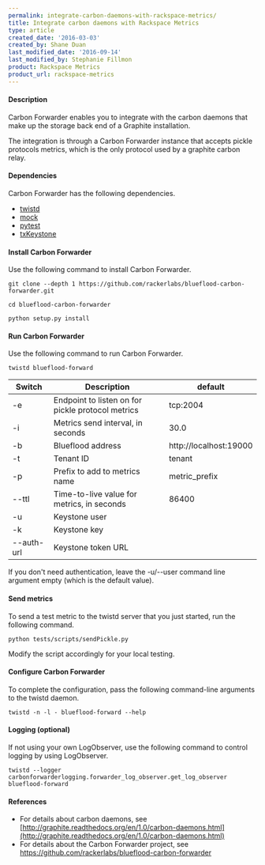 ```yaml
---
permalink: integrate-carbon-daemons-with-rackspace-metrics/
title: Integrate carbon daemons with Rackspace Metrics
type: article
created_date: '2016-03-03'
created_by: Shane Duan
last_modified_date: '2016-09-14'
last_modified_by: Stephanie Fillmon
product: Rackspace Metrics
product_url: rackspace-metrics
---
```


#### Description

Carbon Forwarder enables you to integrate with the carbon daemons that make up the storage back end of a Graphite installation.

The integration is through a Carbon Forwarder instance that accepts pickle protocols metrics, which is the only protocol used by a graphite carbon relay.

#### Dependencies

Carbon Forwarder has the following dependencies.

- [twistd](https://pypi.python.org/pypi/Twisted)
- [mock](https://pypi.python.org/pypi/mock)
- [pytest](https://pypi.python.org/pypi/pytest)
- [txKeystone](https://pypi.python.org/pypi/txKeystone)

#### Install Carbon Forwarder

Use the following command to install Carbon Forwarder.

    git clone --depth 1 https://github.com/rackerlabs/blueflood-carbon-forwarder.git

    cd blueflood-carbon-forwarder

    python setup.py install

#### Run Carbon Forwarder

Use the following command to run Carbon Forwarder.

    twistd blueflood-forward

| **Switch** | **Description** | **default** |
| ---------- | --------------- | ----------- |
| -e | Endpoint to listen on for pickle protocol metrics | tcp:2004 |
| -i | Metrics send interval, in seconds | 30.0 |
| -b | Blueflood address | http://localhost:19000 |
| -t | Tenant ID | tenant |
| -p | Prefix to add to metrics name | metric\_prefix |
| --ttl | Time-to-live value for metrics, in seconds | 86400 |
| -u | Keystone user |   |
| -k | Keystone key |   |
| --auth-url | Keystone token URL |   |

If you don't need authentication, leave the -u/--user command line argument empty (which is the default value).

#### Send metrics

To send a test metric to the twistd server that you just started, run the following command.

    python tests/scripts/sendPickle.py

Modify the script accordingly for your local testing.

#### Configure Carbon Forwarder

To complete the configuration, pass the following command-line arguments to the twistd daemon.

    twistd -n -l - blueflood-forward --help

#### Logging (optional)

If not using your own LogObserver, use the following command to control logging by using LogObserver.

    twistd --logger carbonforwarderlogging.forwarder_log_observer.get_log_observer blueflood-forward

#### References

- For details about carbon daemons, see [http://graphite.readthedocs.org/en/1.0/carbon-daemons.html](http://graphite.readthedocs.org/en/1.0/carbon-daemons.html)
- For details about the Carbon Forwarder project, see https://github.com/rackerlabs/blueflood-carbon-forwarder
